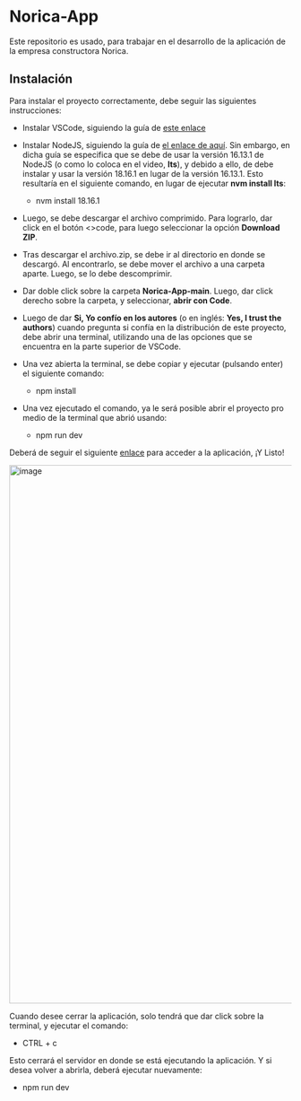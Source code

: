 # Norica-App

Este repositorio es usado, para trabajar en el desarrollo de la aplicación de la empresa constructora Norica.

## Instalación

Para instalar el proyecto correctamente, debe seguir las siguientes instrucciones:

- Instalar VSCode, siguiendo la guía de [este enlace](https://www.youtube.com/watch?v=X_Z7d04x9-E)

- Instalar NodeJS, siguiendo la guía de [el enlace de aquí](https://www.youtube.com/watch?v=Z-Ofqd2yBCc). Sin embargo, en dicha guía se especifica que se debe de usar la versión 16.13.1 de NodeJS (o como lo coloca en el video, **lts**), y debido a ello, de debe instalar y usar la versión 18.16.1 en lugar de la versión 16.13.1. Esto resultaría en el siguiente comando, en lugar de ejecutar **nvm install lts**:

  - nvm install 18.16.1

- Luego, se debe descargar el archivo comprimido. Para lograrlo, dar click en el botón <>code, para luego seleccionar la opción **Download ZIP**.

- Tras descargar el archivo.zip, se debe ir al directorio en donde se descargó. Al encontrarlo, se debe mover el archivo a una carpeta aparte. Luego, se lo debe descomprimir.

- Dar doble click sobre la carpeta **Norica-App-main**. Luego, dar click derecho sobre la carpeta, y seleccionar, **abrir con Code**.

- Luego de dar **Si, Yo confío en los autores** (o en inglés: **Yes, I trust the authors**) cuando pregunta si confía en la distribución de este proyecto, debe abrir una terminal, utilizando una de las opciones que se encuentra en la parte superior de VSCode.

- Una vez abierta la terminal, se debe copiar y ejecutar (pulsando enter) el siguiente comando:

  - npm install

- Una vez ejecutado el comando, ya le será posible abrir el proyecto pro medio de la terminal que abrió usando:

  - npm run dev

Deberá de seguir el siguiente [enlace](http://127.0.0.1:5173/auth/login) para acceder a la aplicación, ¡Y Listo!

<img width="960" alt="image" src="https://github.com/JZane21/Norica-App/assets/82000556/a9633df5-20c2-495f-a95b-a4e337f7d33e">

Cuando desee cerrar la aplicación, solo tendrá que dar click sobre la terminal, y ejecutar el comando:

- CTRL + c

Esto cerrará el servidor en donde se está ejecutando la aplicación. Y si desea volver a abrirla, deberá ejecutar nuevamente:

- npm run dev

